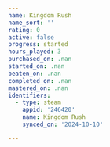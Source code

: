 ```yaml
---
name: Kingdom Rush
name_sort: ''
rating: 0
active: false
progress: started
hours_played: 3
purchased_on: .nan
started_on: .nan
beaten_on: .nan
completed_on: .nan
mastered_on: .nan
identifiers:
  - type: steam
    appid: '246420'
    name: Kingdom Rush
    synced_on: '2024-10-10'

---
```

